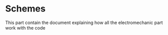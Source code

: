 # Schemes
This part contain the document explaining how all the electromechanic part work with the code
